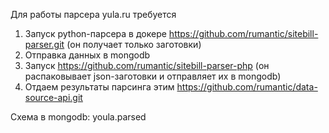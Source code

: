 Для работы парсера yula.ru требуется
1. Запуск python-парсера в докере https://github.com/rumantic/sitebill-parser.git (он получает только заготовки)
2. Отправка данных в mongodb
3. Запуск https://github.com/rumantic/sitebill-parser-php (он распаковывает json-заготовки и отправляет их в mongodb)
4. Отдаем результаты парсинга этим https://github.com/rumantic/data-source-api.git

Схема в mongodb: youla.parsed

